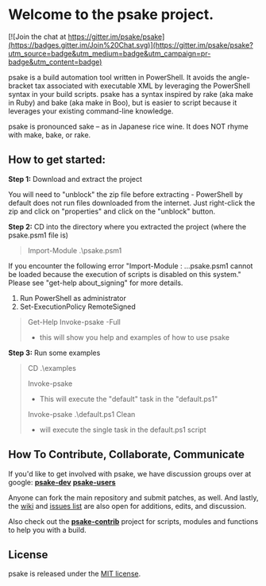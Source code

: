 ﻿Welcome to the psake project.
=============================

[![Join the chat at https://gitter.im/psake/psake](https://badges.gitter.im/Join%20Chat.svg)](https://gitter.im/psake/psake?utm_source=badge&utm_medium=badge&utm_campaign=pr-badge&utm_content=badge)

psake is a build automation tool written in PowerShell. It avoids the angle-bracket tax associated with executable XML by leveraging the PowerShell syntax in your build scripts. 
psake has a syntax inspired by rake (aka make in Ruby) and bake (aka make in Boo), but is easier to script because it leverages your existing command-line knowledge.

psake is pronounced sake – as in Japanese rice wine. It does NOT rhyme with make, bake, or rake.

## How to get started:

**Step 1:** Download and extract the project

You will need to "unblock" the zip file before extracting - PowerShell by default does not run files downloaded from the internet.
Just right-click the zip and click on "properties" and click on the "unblock" button.

**Step 2:** CD into the directory where you extracted the project (where the psake.psm1 file is)

> Import-Module .\psake.psm1

If you encounter the following error "Import-Module : ...psake.psm1 cannot be loaded because the execution of scripts is disabled on this system." Please see "get-help about_signing" for more details.

1. Run PowerShell as administrator
2. Set-ExecutionPolicy RemoteSigned

> Get-Help Invoke-psake -Full   
> - this will show you help and examples of how to use psake
	
**Step 3:** Run some examples

> CD .\examples
>
> Invoke-psake    					
> - This will execute the "default" task in the "default.ps1"
>
> Invoke-psake .\default.ps1 Clean  
> - will execute the single task in the default.ps1 script

## How To Contribute, Collaborate, Communicate

If you'd like to get involved with psake, we have discussion groups over at google: **[psake-dev](http://groups.google.com/group/psake-dev)** **[psake-users](http://groups.google.com/group/psake-users)**

Anyone can fork the main repository and submit patches, as well. And lastly, the [wiki](http://wiki.github.com/psake/psake/) and [issues list](http://github.com/psake/psake/issues) are also open for additions, edits, and discussion.

Also check out the **[psake-contrib](http://github.com/psake/psake-contrib)** project for scripts, modules and functions to help you with a build.

## License

psake is released under the [MIT license](http://www.opensource.org/licenses/MIT).
